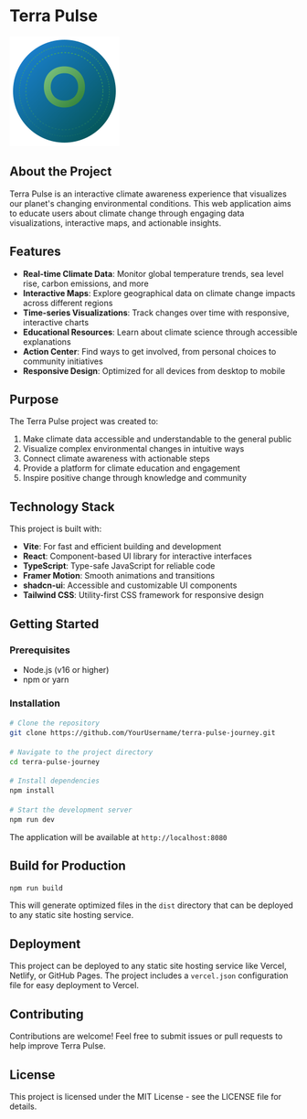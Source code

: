 # Terra Pulse

![Terra Pulse Logo](public/android-chrome-192x192.png)

## About the Project

Terra Pulse is an interactive climate awareness experience that visualizes our planet's changing environmental conditions. This web application aims to educate users about climate change through engaging data visualizations, interactive maps, and actionable insights.

## Features

- **Real-time Climate Data**: Monitor global temperature trends, sea level rise, carbon emissions, and more
- **Interactive Maps**: Explore geographical data on climate change impacts across different regions
- **Time-series Visualizations**: Track changes over time with responsive, interactive charts
- **Educational Resources**: Learn about climate science through accessible explanations
- **Action Center**: Find ways to get involved, from personal choices to community initiatives
- **Responsive Design**: Optimized for all devices from desktop to mobile

## Purpose

The Terra Pulse project was created to:

1. Make climate data accessible and understandable to the general public
2. Visualize complex environmental changes in intuitive ways
3. Connect climate awareness with actionable steps
4. Provide a platform for climate education and engagement
5. Inspire positive change through knowledge and community

## Technology Stack

This project is built with:

- **Vite**: For fast and efficient building and development
- **React**: Component-based UI library for interactive interfaces
- **TypeScript**: Type-safe JavaScript for reliable code
- **Framer Motion**: Smooth animations and transitions
- **shadcn-ui**: Accessible and customizable UI components
- **Tailwind CSS**: Utility-first CSS framework for responsive design

## Getting Started

### Prerequisites

- Node.js (v16 or higher)
- npm or yarn

### Installation

```sh
# Clone the repository
git clone https://github.com/YourUsername/terra-pulse-journey.git

# Navigate to the project directory
cd terra-pulse-journey

# Install dependencies
npm install

# Start the development server
npm run dev
```

The application will be available at `http://localhost:8080`

## Build for Production

```sh
npm run build
```

This will generate optimized files in the `dist` directory that can be deployed to any static site hosting service.

## Deployment

This project can be deployed to any static site hosting service like Vercel, Netlify, or GitHub Pages. The project includes a `vercel.json` configuration file for easy deployment to Vercel.

## Contributing

Contributions are welcome! Feel free to submit issues or pull requests to help improve Terra Pulse.

## License

This project is licensed under the MIT License - see the LICENSE file for details.
